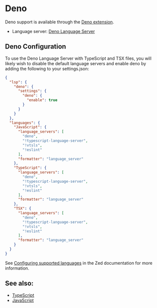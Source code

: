 # Deno

Deno support is available through the [Deno extension](https://github.com/zed-extensions/deno).

- Language server: [Deno Language Server](https://docs.deno.com/runtime/manual/advanced/language_server/overview/)

## Deno Configuration

To use the Deno Language Server with TypeScript and TSX files, you will likely wish to disable the default language servers and enable deno by adding the following to your settings.json:

```json
{
  "lsp": {
    "deno": {
      "settings": {
        "deno": {
          "enable": true
        }
      }
    }
  },
  "languages": {
    "JavaScript": {
      "language_servers": [
        "deno",
        "!typescript-language-server",
        "!vtsls",
        "!eslint"
      ],
      "formatter": "language_server"
    },
    "TypeScript": {
      "language_servers": [
        "deno",
        "!typescript-language-server",
        "!vtsls",
        "!eslint"
      ],
      "formatter": "language_server"
    },
    "TSX": {
      "language_servers": [
        "deno",
        "!typescript-language-server",
        "!vtsls",
        "!eslint"
      ],
      "formatter": "language_server"
    }
  }
}
```

See [Configuring supported languages](../configuring-languages.md) in the Zed documentation for more information.

<!--
TBD: Deno Typescript REPL instructions [docs/repl#typescript-deno](../repl.md#typescript-deno)
-->

## See also:

- [TypeScript](./typescript.md)
- [JavaScript](./javascript.md)
